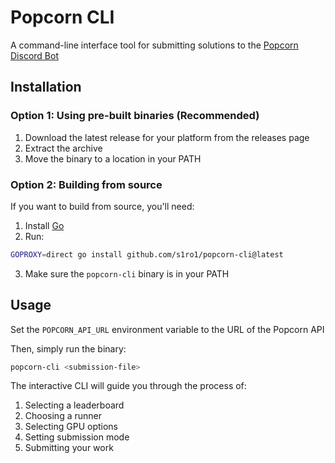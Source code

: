 # Popcorn CLI

A command-line interface tool for submitting solutions to the [Popcorn Discord Bot](https://github.com/gpu-mode/discord-cluster-manager)

## Installation

### Option 1: Using pre-built binaries (Recommended)

1. Download the latest release for your platform from the releases page
2. Extract the archive
3. Move the binary to a location in your PATH

### Option 2: Building from source

If you want to build from source, you'll need:
1. Install [Go](https://golang.org/doc/install)
2. Run:
```bash
GOPROXY=direct go install github.com/s1ro1/popcorn-cli@latest
```
3. Make sure the `popcorn-cli` binary is in your PATH

## Usage

Set the `POPCORN_API_URL` environment variable to the URL of the Popcorn API

Then, simply run the binary:
```bash
popcorn-cli <submission-file>
```

The interactive CLI will guide you through the process of:
1. Selecting a leaderboard
2. Choosing a runner
3. Selecting GPU options
4. Setting submission mode
5. Submitting your work

